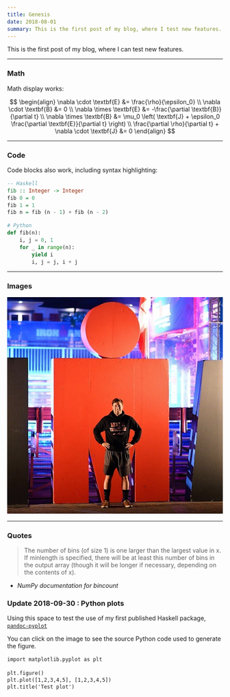 ```yaml
---
title: Genesis
date: 2018-08-01
summary: This is the first post of my blog, where I test new features.
---
```


This is the first post of my blog, where I can test new features.

---

### Math

Math display works:

$$ 
\begin{align}
    \nabla \cdot \textbf{E} &= \frac{\rho}{\epsilon_0} \\
    \nabla \cdot \textbf{B} &= 0 \\
    \nabla \times \textbf{E} &= -\frac{\partial \textbf{B}}{\partial t} \\
    \nabla \times \textbf{B} &= \mu_0 \left( \textbf{J} + \epsilon_0 \frac{\partial \textbf{E}}{\partial t} \right) \\
    \frac{\partial \rho}{\partial t} + \nabla \cdot \textbf{J} &= 0
\end{align}
$$  


---

### Code

Code blocks also work, including syntax highlighting:

```haskell
-- Haskell
fib :: Integer -> Integer
fib 0 = 0
fib 1 = 1
fib n = fib (n - 1) + fib (n - 2)
```

```python
# Python
def fib(n):
    i, j = 0, 1
    for _ in range(n):
        yield i
        i, j = j, i + j
```

---

### Images

![Caption: this is me](/images/Laurent.jpg)

---

### Quotes

>  The number of bins (of size 1) is one larger than the largest value in x. If minlength is specified, there will be at least this number of bins in the output array (though it will be longer if necessary, depending on the contents of x).

- _NumPy documentation for bincount_

### Update 2018-09-30 : Python plots

Using this space to test the use of my first published Haskell package, [`pandoc-pyplot`](http://hackage.haskell.org/package/pandoc-pyplot)

You can click on the image to see the source Python code used to generate the figure.

```{.pyplot caption=""}
import matplotlib.pyplot as plt

plt.figure()
plt.plot([1,2,3,4,5], [1,2,3,4,5])
plt.title('Test plot')
```